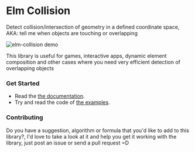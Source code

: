 # Elm Collision

Detect collision/intersection of geometry in a defined coordinate space, AKA: tell me when objects are touching or overlapping

![elm-collision demo](https://raw.githubusercontent.com/burabure/elm-collision/master/elm-collision.gif)

This library is useful for games, interactive apps, dynamic element composition and other cases where you need very efficient detection of overlapping objects


### Get Started

- Read the [the documentation][docs].
- Try and read the code of [the examples][examples].

[docs]: http://package.elm-lang.org/packages/BuraBure/elm-collision/latest/
[examples]:
http://github.com/burabure/elm-collision/tree/master/examples/


### Contributing

Do you have a suggestion, algorithm or formula that you'd like to add to this library?, I'd love to take a look at it and help you get it working with the library, just post an issue or send a pull request =D

